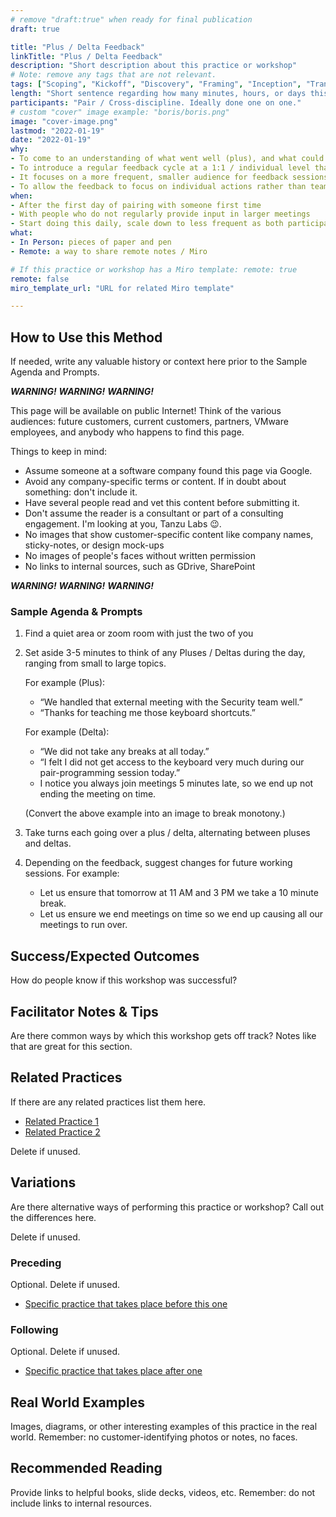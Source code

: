 ```yaml
---
# remove "draft:true" when ready for final publication 
draft: true

title: "Plus / Delta Feedback"
linkTitle: "Plus / Delta Feedback"
description: "Short description about this practice or workshop"
# Note: remove any tags that are not relevant.
tags: ["Scoping", "Kickoff", "Discovery", "Framing", "Inception", "Transition", "Modernization", "Delivery"]
length: "Short sentence regarding how many minutes, hours, or days this workshop takes"
participants: "Pair / Cross-discipline. Ideally done one on one."
# custom "cover" image example: "boris/boris.png"
image: "cover-image.png" 
lastmod: "2022-01-19"
date: "2022-01-19"
why: 
- To come to an understanding of what went well (plus), and what could be changed to improve collaboration in future (delta)
- To introduce a regular feedback cycle at a 1:1 / individual level that allows for more personal feedback
- It focuses on a more frequent, smaller audience for feedback sessions, so it will be easier to organize, compared to a retrospective
- To allow the feedback to focus on individual actions rather than team / group based actions generated from a group setting
when:
- After the first day of pairing with someone first time
- With people who do not regularly provide input in larger meetings
- Start doing this daily, scale down to less frequent as both participants feel comfortable
what:
- In Person: pieces of paper and pen
- Remote: a way to share remote notes / Miro

# If this practice or workshop has a Miro template: remote: true
remote: false
miro_template_url: "URL for related Miro template" 

---
```

## How to Use this Method
If needed, write any valuable history or context here prior to the Sample Agenda and Prompts.

***WARNING!*** ***WARNING!*** ***WARNING!*** 
 
This page will be available on public Internet! Think of the various audiences: future customers, current customers, partners, VMware employees, and anybody who happens to find this page. 

Things to keep in mind: 
 
- Assume someone at a software company found this page via Google.
- Avoid any company-specific terms or content. If in doubt about something: don't include it.
- Have several people read and vet this content before submitting it.   
- Don't assume the reader is a consultant or part of a consulting engagement. I'm looking at you, Tanzu Labs 😉. 
- No images that show customer-specific content like company names, sticky-notes, or design mock-ups
- No images of people's faces without written permission
- No links to internal sources, such as GDrive, SharePoint 
  
***WARNING!*** ***WARNING!*** ***WARNING!*** 

### Sample Agenda & Prompts
1. Find a quiet area or zoom room with just the two of you
1. Set aside 3-5 minutes to think of any Pluses / Deltas during the day, ranging from small to large topics.
   
   For example (Plus): 
     - “We handled that external meeting with the Security team well.”
     - “Thanks for teaching me those keyboard shortcuts.”

   For example (Delta):
     - “We did not take any breaks at all today.”
     - “I felt I did not get access to the keyboard very much during our pair-programming session today.”
     - I notice you always join meetings 5 minutes late, so we end up not ending the meeting on time.

   (Convert the above example into an image to break monotony.)
1. Take turns each going over a plus / delta, alternating between pluses and deltas.
1. Depending on the feedback, suggest changes for future working sessions.
   For example:
     - Let us ensure that tomorrow at 11 AM and 3 PM we take a 10 minute break.
     - Let us ensure we end meetings on time so we end up causing all our meetings to run over.
<!-- 2. You can embed images like this: 

   ![This is the default cover image as an example](/images/default-cover.png)
   
   Use [page bundles](https://gohugo.io/content-management/organization/#page-bundles) for images, so they go in an `images` directory underneath the same directory that the index.md file is in.
   
   Try not to make them to large either in pixels or disk space. 1280px on the longest side and 400KB or so max.  -->

## Success/Expected Outcomes
How do people know if this workshop was successful? 

## Facilitator Notes & Tips
Are there common ways by which this workshop gets off track? Notes like that are great for this section.

## Related Practices
If there are any related practices list them here.

- [Related Practice 1](/practices/related-practice-1)
- [Related Practice 2](/practices/related-practice-2)

Delete if unused.

## Variations
Are there alternative ways of performing this practice or workshop? Call out the differences here.

Delete if unused.

### Preceding
Optional. Delete if unused.

- [Specific practice that takes place before this one](/practices/related-practice-before)
 
### Following
Optional. Delete if unused.

- [Specific practice that takes place after one](/practices/related-practice-after)

## Real World Examples
Images, diagrams, or other interesting examples of this practice in the real world. Remember: no customer-identifying photos or notes, no faces. 

## Recommended Reading
Provide links to helpful books, slide decks, videos, etc. Remember: do not include links to internal resources.

